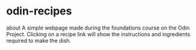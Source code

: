 # odin-recipes

about
A simple webpage made during the foundations course on the Odin Project. Clicking on a recipe link will show the instructions and ingredients required to make the dish.